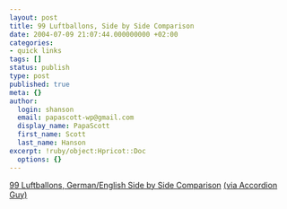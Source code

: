 ```yaml
---
layout: post
title: 99 Luftballons, Side by Side Comparison
date: 2004-07-09 21:07:44.000000000 +02:00
categories:
- quick links
tags: []
status: publish
type: post
published: true
meta: {}
author:
  login: shanson
  email: papascott-wp@gmail.com
  display_name: PapaScott
  first_name: Scott
  last_name: Hanson
excerpt: !ruby/object:Hpricot::Doc
  options: {}
---
```

<p><a title="Learning German in the 80's" href="http://www.inthe80s.com/redger3.shtml">99 Luftballons, German/English Side by Side Comparison</a> <a href="http://accordionguy.blogware.com/blog/_archives/2004/7/9/102379.html" title="Okay, how 'bout doing the same thing for Der Kommissar?">(via Accordion Guy)</a></p>
